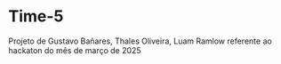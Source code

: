 # Time-5
Projeto de Gustavo Bañares, Thales Oliveira, Luam Ramlow referente ao hackaton do mês de março de 2025
